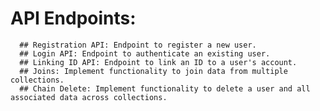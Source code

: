 # API Endpoints:
      ## Registration API: Endpoint to register a new user.
      ## Login API: Endpoint to authenticate an existing user.
      ## Linking ID API: Endpoint to link an ID to a user's account.
      ## Joins: Implement functionality to join data from multiple collections.
      ## Chain Delete: Implement functionality to delete a user and all associated data across collections.
